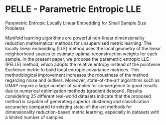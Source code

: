 # PELLE - Parametric Entropic LLE
Parametric Entropic Locally Linear Embedding for Small Sample Size Problems

Manifold learning algorithms are powerful non-linear dimensionality reduction mathematical methods for unsupervised metric learning. The locally linear embedding (LLE) method uses the local geometry of the linear neighborhood spaces to estimate optimal reconstruction weights for each sample. In the present paper, we propose the parametric entropic LLE (PELLE) method, which adopts the relative entropy instead of the pointwise Euclidean metric to build local entropic covariance matrices. This methodological improvement increases the robustness of the method regarding noise and outliers. Moreover, state-of-the-art algorithms such as UMAP require a large number of samples for convergence to good results due to numerical optimization methods (gradient descent). Results considering 25 different real-world datasets indicate that the proposed method is capable of generating superior clustering and classification accuracies compared to existing state-of-the-art methods for dimensionality reduction-based metric learning, especially in datasets with a limited number of samples.
